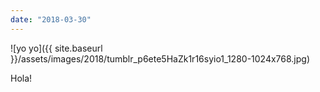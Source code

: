 ```yaml
---
date: "2018-03-30"
---
```


![yo yo]({{ site.baseurl }}/assets/images/2018/tumblr_p6ete5HaZk1r16syio1_1280-1024x768.jpg)

Hola!
